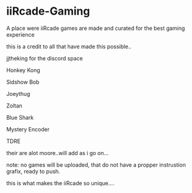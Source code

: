# iiRcade-Gaming
A place were iiRcade games are made and curated for the best gaming experience

this is a credit to all that have made this possible..

jjtheking for the discord space

Honkey Kong

Sidshow Bob

Joeythug

Zoltan

Blue Shark

Mystery Encoder

TDRE

their are alot moore..will add as i go on...

note: no games will be uploaded, that do not have a propper instrustion grafix, ready to push.

this is what makes the iiRcade so unique....